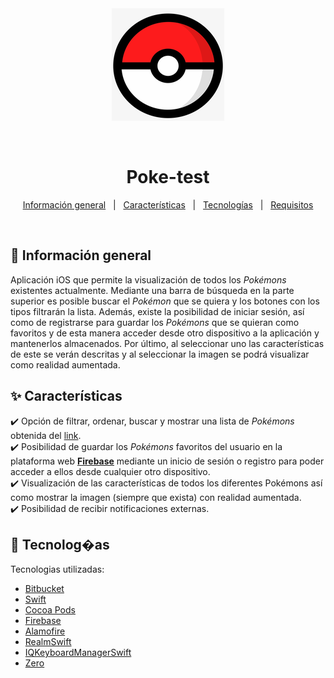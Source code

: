 <div align="center" id="top">
  <img src="Assets.xcassets/AppIcon.appiconset/180.png" alt="Poke-test"/>

  &#xa0;

  <!-- <a href="https://myapp.netlify.app">Demo</a> -->
</div>

<h1 align="center">Poke-test</h1>

<p align="center">
  <a href="#dart-about">Información general</a> &#xa0; | &#xa0; 
  <a href="#sparkles-features">Características</a> &#xa0; | &#xa0;
  <a href="#rocket-technologies">Tecnologías</a> &#xa0; | &#xa0;
  <a href="#white_check_mark-requirements">Requisitos</a>
</p>

<br>

## :dart:  Información general ##

Aplicación iOS que permite la visualización de todos los *Pokémons* existentes actualmente. Mediante una barra de búsqueda en la parte superior es posible buscar el *Pokémon* que se quiera y los botones con los tipos filtrarán la lista. Además, existe la posibilidad de iniciar sesión, así como de registrarse para guardar los *Pokémons* que se quieran como favoritos y de esta manera acceder desde otro dispositivo a la aplicación y mantenerlos almacenados. Por último, al seleccionar uno las características de este se verán descritas y al seleccionar la imagen se podrá visualizar como realidad aumentada.

## :sparkles: Características ##

:heavy_check_mark: Opción de filtrar, ordenar, buscar y mostrar una lista de *Pokémons* obtenida del [link](https://pokeapi.co/).\
:heavy_check_mark: Posibilidad de guardar los *Pokémons* favoritos del usuario en la plataforma web [**Firebase**](https://firebase.google.com/) mediante un inicio de sesión o registro para poder acceder a ellos desde cualquier otro dispositivo.\
:heavy_check_mark: Visualización de las características de todos los diferentes Pokémons así como mostrar la imagen (siempre que exista) con realidad aumentada.\
:heavy_check_mark: Posibilidad de recibir notificaciones externas.

## :rocket: Tecnolog�as ##

Tecnologias utilizadas:
- [Bitbucket](https://bitbucket.org/)
- [Swift](https://www.swift.org/)
- [Cocoa Pods](https://cocoapods.org/)
- [Firebase](https://firebase.google.com/)
- [Alamofire](https://github.com/Alamofire/Alamofire)
- [RealmSwift](https://www.mongodb.com/docs/realm-legacy/docs/swift/latest/)
- [IQKeyboardManagerSwift](https://cocoapods.org/pods/IQKeyboardManagerSwift)
- [Zero](https://bitbucket.org/baturamobile/designsystem-ios/src/master/)

